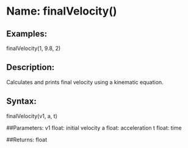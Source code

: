 # Name: finalVelocity()

## Examples:
finalVelocity(1, 9.8, 2)

## Description:
Calculates and prints final velocity using a kinematic equation.

## Syntax:
finalVelocity(v1, a, t)

##Parameters: 
v1     float: initial velocity
a     float: acceleration
t     float: time

##Returns:
float
